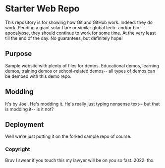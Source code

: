 # Starter Web Repo

This repository is for showing how Git and GitHub work. Indeed: they do work. Pending a giant solar flare or similar global tech- and/or bio-apocalypse, they should continue to work for some time. At the very least till the end of the day. No guarantees, but definitely hope!

## Purpose

Sample website with plenty of files for demos. Educational demos, learning demos, training demos or school-related demos-- all types of 
demos can be demoed with this demo repo. 

## Modding 

It's by Joel. He's modding it. He's really just typing nonsense text-- but that is modding it-- is it not?

## Deployment

Well we're just putting it on the forked sample repo of course. 

### Copyright
Bruv I swear if you touch this my lawyer will be on you so fast. 2022. thx.